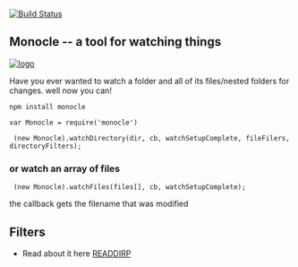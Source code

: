 [![Build Status](https://travis-ci.org/samccone/monocle.png?branch=master)](https://travis-ci.org/samccone/monocle)

## Monocle -- a tool for watching things

[![logo](https://raw.github.com/samccone/monocle/master/logo.png)](https://raw.github.com/samccone/monocle/master/logo.png)

Have you ever wanted to watch a folder and all of its files/nested folders for changes. well now you can!

`npm install monocle`


`var Monocle = require('monocle')`

` (new Monocle).watchDirectory(dir, cb, watchSetupComplete, fileFilers, directoryFilters);`

### or watch an array of files

` (new Monocle).watchFiles(files[], cb, watchSetupComplete);`

the callback gets the filename that was modified

## Filters

- Read about it here [READDIRP](https://github.com/thlorenz/readdirp)